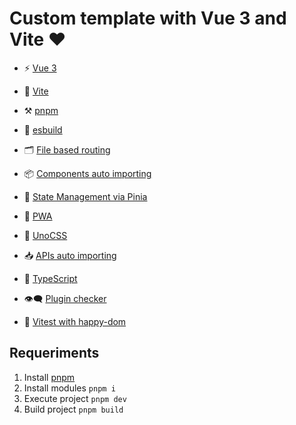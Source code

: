 # Custom template with Vue 3 and Vite ❤️

- ⚡️ [Vue 3](https://github.com/vuejs/core)

- 💪 [Vite](https://github.com/vitejs/vite)

- ⚒️ [pnpm](https://pnpm.io/)

- 🚀 [esbuild](https://github.com/evanw/esbuild)

- 🗂  [File based routing](https://github.com/hannoeru/vite-plugin-pages)

- 📦 [Components auto importing](https://github.com/antfu/unplugin-vue-components)

- 🍍 [State Management via Pinia](https://pinia.vuejs.org/)

- 📲 [PWA](https://github.com/antfu/vite-plugin-pwa)

- 🎨 [UnoCSS](https://github.com/antfu/unocss)

- 📥 [APIs auto importing](https://github.com/antfu/unplugin-auto-import)

- 🦾 [TypeScript](https://www.typescriptlang.org/)

- 👁️‍🗨️ [Plugin checker](https://github.com/fi3ework/vite-plugin-checker)

- 👀 [Vitest with happy-dom](https://github.com/vitest-dev/vitest)

## Requeriments

1. Install [pnpm](https://pnpm.io/es/installation)
2. Install modules `
pnpm i 
`
3. Execute project `
pnpm dev
`
4. Build project `
pnpm build
`
